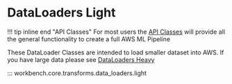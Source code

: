 # DataLoaders Light
!!! tip inline end "API Classes"
    For most users the [API Classes](../../api_classes/overview.md) will provide all the general functionality to create a full AWS ML Pipeline

These DataLoader Classes are intended to load smaller dataset into AWS. If you have large data please see [DataLoaders Heavy](data_loaders_heavy.md)

::: workbench.core.transforms.data_loaders.light